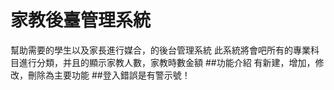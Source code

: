# 家教後臺管理系統

幫助需要的學生以及家長進行媒合，的後台管理系統
此系統將會吧所有的專業科目進行分類，并且的顯示家教人數，家教時數金額
##功能介紹
有新建，增加，修改，刪除為主要功能
##登入錯誤是有警示號！
